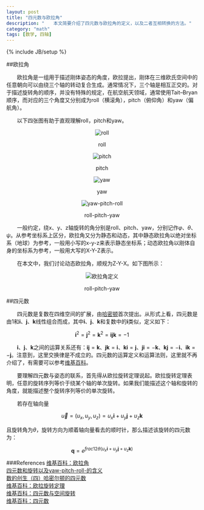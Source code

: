 ```yaml
---
layout: post
title: "四元数与欧拉角"
description: "　　本文简要介绍了四元数与欧拉角的定义，以及二者互相转换的方法。"
category: "math"
tags: [数学, 四轴]
---
```

{% include JB/setup %}

##欧拉角

　　欧拉角是一组用于描述刚体姿态的角度，欧拉提出，刚体在三维欧氏空间中的任意朝向可以由绕三个轴的转动复合生成。通常情况下，三个轴是相互正交的。对于描述旋转角的顺序，并没有特殊的规定，在航空航天领域，通常使用Tait–Bryan顺序，而对应的三个角度又分别成为roll（横滚角），pitch（俯仰角）和yaw（偏航角）。

　　以下四张图有助于直观理解roll，pitch和yaw。

<center><img src="{{site.img_path}}/opengl_roll.gif" alt="roll"/><p>roll</p></center>

<center><img src="{{site.img_path}}/opengl_pitch.gif" alt="pitch"/><p>pitch</p></center>

<center><img src="{{site.img_path}}/opengl_yaw.gif" alt="yaw"/><p>yaw</p></center>

<center><img src="{{site.img_path}}/opengl_yaw_pitch_roll.png" alt="yaw-pitch-roll"/><p>roll-pitch-yaw</p></center>

　　一般约定，绕x、y、z轴旋转的角分别是roll、pitch、yaw，分别记作$\varphi$、$\theta$、$\psi$。从参考坐标系上区分，欧拉角又分为静态和动态，其中静态欧拉角以绝对坐标系（地球）为参考，一般用小写的x-y-z来表示静态坐标系；动态欧拉角以刚体自身的坐标系为参考，一般用大写的X-Y-Z表示。

　　在本文中，我们讨论动态欧拉角，顺规为Z-Y-X。如下图所示：

<center><img src="{{site.img_path}}/Taitbrianzyx.png" alt="欧拉角定义"/><p>roll-pitch-yaw</p></center>

##四元数

　　四元数是复数在四维空间的扩展，由[哈密顿](http://zh.wikipedia.org/wiki/%E5%A8%81%E5%BB%89%C2%B7%E7%9B%A7%E9%9B%B2%C2%B7%E5%93%88%E5%AF%86%E9%A0%93)首次提出。从形式上看，四元数是由$1$和$\mathbf{i}$、$\mathbf{j}$、$\mathbf{k}$线性组合而成，其中$\mathbf{i}$、$\mathbf{j}$、$\mathbf{k}$和复数中的$\mathbf{i}$类似，定义如下：

$$\mathbf{i}^2=\mathbf{j}^2=\mathbf{k}^2=\mathbf{ijk}=-1$$

　　$\mathbf{i}$、$\mathbf{j}$、$\mathbf{k}$之间的运算关系还有：$\mathbf{ij}=\mathbf{k}$、$\mathbf{jk}=\mathbf{i}$、$\mathbf{ki}=\mathbf{j}$、$\mathbf{ji}=-\mathbf{k}$、$\mathbf{kj}=-\mathbf{i}$、$\mathbf{ik}=-\mathbf{j}$。注意到，这里交换律是不成立的。四元数的运算定义和运算法则，这里就不再介绍了，有需要可以参考[维基百科](http://en.wikipedia.org/wiki/Quaternion)。

　　要理解四元数与姿态的联系，首先得从欧拉旋转定理说起。欧拉旋转定理表明，任意的旋转序列等价于绕某个轴的单次旋转。如果我们能描述这个轴和旋转的角度，就能描述整个旋转序列等价的单次旋转。

　　若存在轴向量

$$\vec u=(u_x,u_y,u_z)=u_x\mathbf{i}+u_y\mathbf{j}+u_z\mathbf{k}$$

且旋转角为$\theta$，旋转方向为顺着轴向量看去的顺时针，那么描述该旋转的四元数为：

$$\mathbf{q}=e^{{frac{1}{2}}\theta(u_x\mathbf{i}+u_y\mathbf{j}+u_z\mathbf{k})}$$

###References
[维基百科：欧拉角](http://en.wikipedia.org/wiki/Euler_angles)  
[四元数和旋转以及yaw-pitch-roll-的含义](http://www.wy182000.com/2012/07/17/quaternion%E5%9B%9B%E5%85%83%E6%95%B0%E5%92%8C%E6%97%8B%E8%BD%AC%E4%BB%A5%E5%8F%8Ayaw-pitch-roll-%E7%9A%84%E5%90%AB%E4%B9%89/)  
[数的创生（四）哈密尔顿的四元数](http://songshuhui.net/archives/69990)  
[维基百科：欧拉旋转定理](http://en.wikipedia.org/wiki/Euler%27s_rotation_theorem)  
[维基百科：四元数与空间旋转](http://en.wikipedia.org/wiki/Quaternions_and_spatial_rotation)  
[维基百科：四元数](http://en.wikipedia.org/wiki/Quaternion)  
